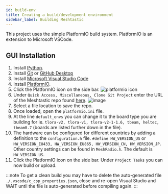 ```yaml
---
id: build-env
title: Creating a build/development environment
sidebar_label: Building Meshtastic
---
```


This project uses the simple PlatformIO build system. PlatformIO is an extension to Microsoft VSCode.

## GUI Installation

1. Install [Python](https://www.python.org/downloads/).
2. Install [Git](https://git-scm.com/downloads) or [GitHub Desktop](https://desktop.github.com/)
3. Install [Microsoft Visual Studio Code](https://code.visualstudio.com/)
4. Install [PlatformIO](https://platformio.org/platformio-ide).
5. Click the PlatformIO icon on the side bar. 
        ![platformio icon](https://user-images.githubusercontent.com/47490997/89482668-77c7ea00-d7ee-11ea-8785-5faf8ff99800.png)
6. Under `Quick Access, Miscellaneous, Clone Git Project` enter the URL of the Meshtastic repo found [here](https://github.com/meshtastic/Meshtastic-device).
        ![image](https://user-images.githubusercontent.com/47490997/89483047-4c91ca80-d7ef-11ea-91f4-1d53d4e8acd9.png)
7. Select a file location to save the repo.
8. Once loaded, open the `platformio.ini` file.
9. At the line `default_envs` you can change it to the board type you are building for ie. `tlora-v2, tlora-v1, tlora-v2-1-1.6, tbeam, heltec, tbeam0.7` (boards are listed further down in the file).
10. The hardware can be configured for different countries by adding a definition to the `configuration.h` file. `#define HW_VERSION_US` or `HW_VERSION_EU433, HW_VERSION_EU865, HW_VERSION_CN, HW_VERSION_JP`. Other country settings can be found in `MeshRadio.h`. The default is `HW_VERSION_US`.
11. Click the PlatformIO icon on the side bar. Under `Project Tasks` you can now build or upload.

:::note
To get a clean build you may have to delete the auto-generated file `./.vscode/c_cpp_properties.json`, close and re-open Visual Studio and WAIT until the file is auto-generated before compiling again.
:::